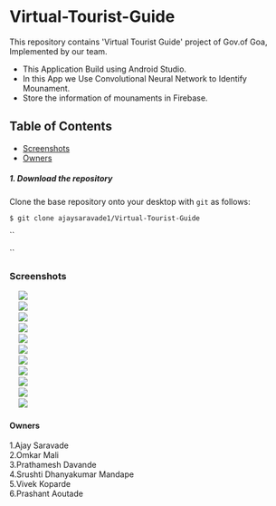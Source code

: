 # Virtual-Tourist-Guide
This repository contains 'Virtual Tourist Guide' project of Gov.of Goa, Implemented by our team.
- This Application Build using Android Studio.
- In this App we Use Convolutional Neural Network to Identify Mounament.
- Store the information of mounaments in Firebase.

## Table of Contents
* [Screenshots](#Screenshots)
* [Owners](#Owners)

##### 1. Download the repository

Clone the base repository onto your desktop with `git` as follows:
```console
$ git clone ajaysaravade1/Virtual-Tourist-Guide
```

``

``


### Screenshots
&nbsp;&nbsp;&nbsp;&nbsp;![](/home.png)<br>
&nbsp;&nbsp;&nbsp;&nbsp;![](/login.png)<br>
&nbsp;&nbsp;&nbsp;&nbsp;![](/info.png)<br>
&nbsp;&nbsp;&nbsp;&nbsp;![](/activities.png)<br>
&nbsp;&nbsp;&nbsp;&nbsp;![](/snap.png)<br>
&nbsp;&nbsp;&nbsp;&nbsp;![](/snapinfo.png)<br>
&nbsp;&nbsp;&nbsp;&nbsp;![](/services.png)<br>
&nbsp;&nbsp;&nbsp;&nbsp;![](/serviceinfo.png)<br>
&nbsp;&nbsp;&nbsp;&nbsp;![](/searchbylabel.png)<br>
&nbsp;&nbsp;&nbsp;&nbsp;![](/rating.png)<br>
&nbsp;&nbsp;&nbsp;&nbsp;![](/profile.png)<br>


#### Owners
 1.Ajay Saravade<br>
 2.Omkar Mali<br>
 3.Prathamesh Davande<br>
 4.Srushti Dhanyakumar Mandape <br>
 5.Vivek Koparde<br>
 6.Prashant Aoutade<br>

